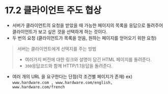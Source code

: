 # 17.2 클라이언트 주도 협상

- 서버가 클라이언트의 요청을 받았을 때 가능한 페이지의 목록을 응답으로 돌려주어 클라이언트가 보고 싶은 것을 선택하게 하는 것이다.
- 두 번의 요청 (클라이언트가 목록을 얻음, 원하는 페이지를 얻어오기 위한 요청)

> 서버는 클라이언트에게 선택지를 주는 방법 
> - 여러가지 버전에 대한 링크와 설명이 담긴 HTML 페이지를 돌려준다.
> - `300`응답코드와 함께 HTTP/1.1응답을 돌려준다. 

- 여러 개의 URL 을 요구한다는 단점(각 조건별 페이지가 존재)
ex) `www.hardware.com , www.hardware.com/english, www.hardware.com/french`

